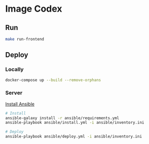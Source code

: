 # Image Codex

## Run
```bash
make run-frontend
```

## Deploy

### Locally
```bash
docker-compose up --build --remove-orphans
```

### Server
[Install Ansible](https://docs.ansible.com/ansible/latest/installation_guide/intro_installation.html)
```bash
# Install
ansible-galaxy install -r ansible/requirements.yml
ansible-playbook ansible/install.yml -i ansible/inventory.ini

# Deploy
ansible-playbook ansible/deploy.yml -i ansible/inventory.ini
```
